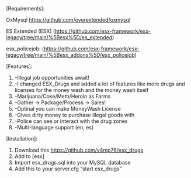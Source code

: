 [Requirements]:

OxMysql https://github.com/overextended/oxmysql

ES Extended (ESX) (https://github.com/esx-framework/esx-legacy/tree/main/%5Besx%5D/es_extended)

esx_policejob: (https://github.com/esx-framework/esx-legacy/tree/main/%5Besx_addons%5D/esx_policejob)

[Features]:

1. -Illegal job opportunities await!
2. -I changed ESX_Drugs and added a lot of features like more drugs and licenses for the money wash and the money wash itself
3. -Marijuana/Coke/Meth/Heroin as Farms
4. -Gather -> Package/Process -> Sales!
5. -Optinal you can make MoneyWash License
6. -Gives dirty money to purchase illegal goods with
7. -Police can see or interact with the drug zones
8. -Multi-language support (en, es)

[Installation]:

1. Download this https://github.com/v4mp76/esx_drugs
2. Add to [esx]
3. Import esx_drugs.sql into your MySQL database
4. Add this to your server.cfg “start esx_drugs”
